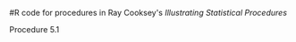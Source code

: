 #R code for procedures in Ray Cooksey's *Illustrating Statistical Procedures*



Procedure 5.1


        

